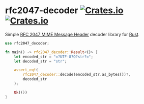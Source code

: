 # rfc2047-decoder [![Crates.io](https://img.shields.io/crates/v/rfc2047-decoder)](https://crates.io/crates/rfc2047-decoder) [![Crates.io](https://img.shields.io/crates/d/rfc2047-decoder)](https://crates.io/crates/rfc2047-decoder)

Simple [RFC 2047 MIME Message Header](https://tools.ietf.org/html/rfc2047)
decoder library for [Rust](https://www.rust-lang.org/).

```rust
use rfc2047_decoder;

fn main() -> rfc2047_decoder::Result<()> {
    let encoded_str = "=?UTF-8?Q?str?=";
    let decoded_str = "str";

    assert_eq!(
        rfc2047_decoder::decode(encoded_str.as_bytes())?,
        decoded_str
    );

    Ok(())
}
```
